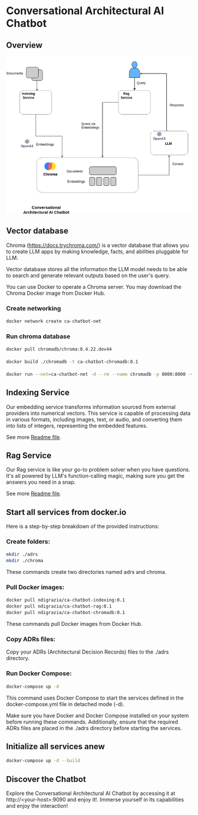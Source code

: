 # Conversational Architectural AI Chatbot

## Overview

![image info](./conversational-architectural-ai-chatbot.drawio.png)

## Vector database

Chroma (https://docs.trychroma.com/) is a vector database that allows you to create LLM apps by making knowledge, facts, and abilities pluggable for LLM. 

 Vector database stores all the information the LLM model needs to be able to search and generate relevant outputs based on the user's query.

You can use Docker to operate a Chroma server. You may download the Chroma Docker image from Docker Hub.

### Create networking

```bash
docker network create ca-chatbot-net
```

### Run chroma database

```bash
docker pull chromadb/chroma:0.4.22.dev44

docker build ./chromadb -t ca-chatbot-chromadb:0.1

docker run --net=ca-chatbot-net -d --rm --name chromadb -p 8000:8000 -v ./chroma:/chroma/chroma -e IS_PERSISTENT=TRUE -e ANONYMIZED_TELEMETRY=TRUE ca-chatbot-chromadb:0.1
```
## Indexing Service

Our embedding service transforms information sourced from external providers into numerical vectors. This service is capable of processing data in various formats, including images, text, or audio, and converting them into lists of integers, representing the embedded features.

See more [Readme file](./indexing/README.md).

## Rag Service

Our Rag service is like your go-to problem solver when you have questions. It's all powered by LLM's function-calling magic, making sure you get the answers you need in a snap.

See more [Readme file](./rag/README.md).

## Start all services from docker.io

Here is a step-by-step breakdown of the provided instructions:

### Create folders:

```bash
mkdir ./adrs
mkdir ./chroma
```

These commands create two directories named adrs and chroma.

### Pull Docker images:

```bash
docker pull ndigrazia/ca-chatbot-indexing:0.1
docker pull ndigrazia/ca-chatbot-rag:0.1
docker pull ndigrazia/ca-chatbot-chromadb:0.1
```

These commands pull Docker images from Docker Hub. 

### Copy ADRs files:

Copy your ADRs (Architectural Decision Records) files to the ./adrs directory.

###  Run Docker Compose:

```bash
docker-compose up -d
```

This command uses Docker Compose to start the services defined in the docker-compose.yml file in detached mode (-d).

Make sure you have Docker and Docker Compose installed on your system before running these commands. Additionally, ensure that the required ADRs files are placed in the ./adrs directory before starting the services.


## Initialize all services anew

```bash
docker-compose up -d --build
```

## Discover the Chatbot

Explore the Conversational Architectural AI Chatbot by accessing it at http://\<your-host\>:9090 and enjoy it!. Immerse yourself in its capabilities and enjoy the interaction!
